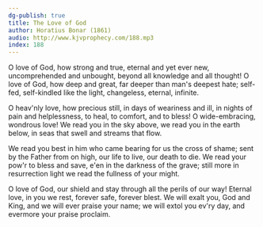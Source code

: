 ```yaml
---
dg-publish: true
title: The Love of God
author: Horatius Bonar (1861)
audio: http://www.kjvprophecy.com/188.mp3
index: 188
---
```


O love of God, how strong and true,
eternal and yet ever new,
uncomprehended and unbought,
beyond all knowledge and all thought!
O love of God, how deep and great,
far deeper than man's deepest hate;
self-fed, self-kindled like the light,
changeless, eternal, infinite.

O heav'nly love, how precious still,
in days of weariness and ill,
in nights of pain and helplessness,
to heal, to comfort, and to bless!
O wide-embracing, wondrous love!
We read you in the sky above,
we read you in the earth below,
in seas that swell and streams that flow.

We read you best in him who came
bearing for us the cross of shame;
sent by the Father from on high,
our life to live, our death to die.
We read your pow'r to bless and save,
e'en in the darkness of the grave;
still more in resurrection light
we read the fullness of your might.

O love of God, our shield and stay
through all the perils of our way!
Eternal love, in you we rest,
forever safe, forever blest.
We will exalt you, God and King,
and we will ever praise your name;
we will extol you ev'ry day,
and evermore your praise proclaim.
